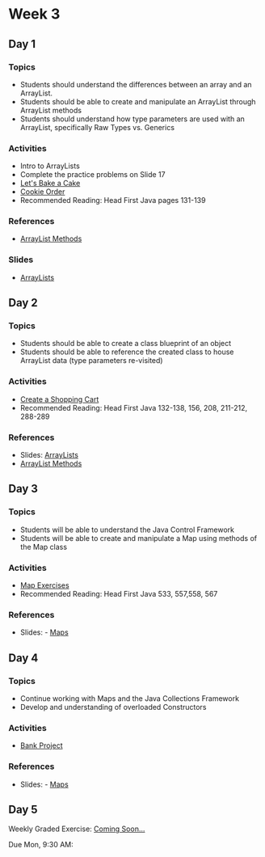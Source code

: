 # Week 3

## Day 1

### Topics

*   Students should understand the differences between an array and an ArrayList.
*   Students should be able to create and manipulate an ArrayList through ArrayList methods
*   Students should understand how type parameters are used with an ArrayList, specifically Raw Types vs. Generics

### Activities

*   Intro to ArrayLists
*   Complete the practice problems on Slide 17
*   [Let's Bake a Cake](https://wecancodeit.github.io/java-exercises/fundamentals-practice-problems/array-lists)
*   [Cookie Order](https://wecancodeit.github.io/java-exercises/cookie-orders)
*   Recommended Reading: Head First Java pages 131-139

### References

*   [ArrayList Methods](https://docs.oracle.com/javase/8/docs/api/java/util/ArrayList.html)

### Slides

*   [ArrayLists](https://wecancodeit.github.io/java-slides/objects/arraylists/)

## Day 2

### Topics

*   Students should be able to create a class blueprint of an object
*   Students should be able to reference the created class to house ArrayList data (type parameters re-visited)

### Activities

*   [Create a Shopping Cart](https://wecancodeit.github.io/java-exercises/shopping-cart)
*   Recommended Reading: Head First Java 132-138, 156, 208, 211-212, 288-289

### References

*   Slides: [ArrayLists](https://wecancodeit.github.io/java-slides/objects/arraylists/)
*   [ArrayList Methods](https://docs.oracle.com/javase/8/docs/api/java/util/ArrayList.html)

## Day 3

### Topics

*   Students will be able to understand the Java Control Framework
*   Students will be able to create and manipulate a Map using methods of the Map class

### Activities

*   [Map Exercises](https://wecancodeit.github.io/java-exercises/fundamentals-practice-problems/maps)
*   Recommended Reading: Head First Java 533, 557,558, 567

### References

*   Slides: - [Maps](https://wecancodeit.github.io/java-slides/objects/maps/)

## Day 4

### Topics

*   Continue working with Maps and the Java Collections Framework
*   Develop and understanding of overloaded Constructors

### Activities

*   [Bank Project](https://wecancodeit.github.io/java-exercises/bank-teller)

### References

*   Slides: - [Maps](https://wecancodeit.github.io/java-slides/objects/maps/)

## Day 5

Weekly Graded Exercise: [Coming Soon...]('')

Due Mon, 9:30 AM:
